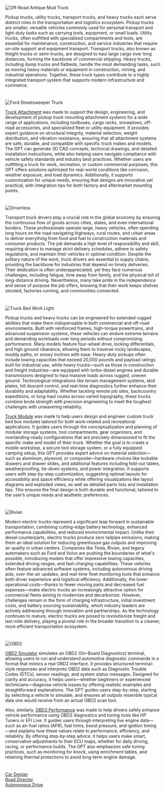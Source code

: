 ![Off-Road Antique Mud Truck](https://github.com/user-attachments/assets/b9b34492-52f0-49b1-8c36-340be10d0ee8)

Pickup trucks, utility trucks, transport trucks, and heavy trucks each serve distinct roles in the transportation and logistics ecosystem. Pickup trucks are smaller, versatile vehicles commonly used for personal transport and light-duty tasks such as carrying tools, equipment, or small loads. Utility trucks, often outfitted with specialized compartments and tools, are essential for maintenance, construction, and service industries that require on-site support and equipment transport. Transport trucks, also known as freight trucks or semi-trucks, are designed to haul large cargo over long distances, forming the backbone of commercial shipping. Heavy trucks, including dump trucks and flatbeds, handle the most demanding tasks, such as moving heavy materials or equipment in construction, mining, and industrial operations. Together, these truck types contribute to a highly integrated transport system that supports modern infrastructure and commerce.

#

![Ford Streetsweeper Truck](https://github.com/user-attachments/assets/736cf4ad-49d3-4ff3-9c79-e6035d390f9b)

[Truck Attachment](https://chatgpt.com/g/g-6794481f88b48191952e280cf1e78598-truck-attachment) was made to support the design, engineering, and development of pickup truck mounting attachment systems for a wide range of applications, including toolboxes, cargo racks, snowplows, off-road accessories, and specialized fleet or utility equipment. It provides expert guidance on structural integrity, material selection, weight distribution, and vibration resistance, ensuring that all attachment systems are safe, durable, and compatible with specific truck makes and models. The GPT can generate 3D CAD concepts, technical drawings, and detailed installation instructions, while also helping users navigate compliance with vehicle safety standards and industry best practices. Whether users are outfitting a truck for work, recreation, or custom commercial purposes, this GPT offers solutions optimized for real-world conditions like corrosion, weather exposure, and load dynamics. Additionally, it supports customization for unique needs, ensuring that designs are innovative yet practical, with integration tips for both factory and aftermarket mounting points.

#

![Driverless](https://github.com/user-attachments/assets/e0a39461-a931-4f7c-a8a9-222c9cfd64f8)

Transport truck drivers play a crucial role in the global economy by ensuring the continuous flow of goods across cities, states, and even international borders. These professionals operate large, heavy vehicles, often spending long hours on the road navigating highways, rural routes, and urban areas to deliver everything from food and fuel to construction materials and consumer products. The job demands a high level of responsibility and skill, requiring drivers to manage strict delivery schedules, adhere to safety regulations, and maintain their vehicles in optimal condition. Despite the solitary nature of the work, truck drivers are essential to supply chains, providing the backbone for industries that depend on timely deliveries. Their dedication is often underappreciated, yet they face numerous challenges, including fatigue, time away from family, and the physical toll of long-distance driving. Nevertheless, many take pride in the independence and sense of purpose the job offers, knowing that their work keeps shelves stocked, factories running, and communities connected.

#

![Truck Bed Work Light](https://github.com/user-attachments/assets/8a355cd7-ba01-4e85-bfcc-cd68119bd694)

Pickup trucks and heavy trucks can be engineered for extended rugged abilities that make them indispensable in both commercial and off-road environments. Built with reinforced frames, high-torque powertrains, and advanced suspension systems, these vehicles can endure extreme terrains and demanding workloads over long periods without compromising performance. Many models feature four-wheel drive, locking differentials, and high ground clearance, allowing them to traverse rocky landscapes, muddy paths, or snowy inclines with ease. Heavy-duty pickups often include towing capacities that exceed 20,000 pounds and payload ratings built for industrial use, while heavy trucks—such as those in construction and freight industries—are equipped with turbo-diesel engines and durable transmissions designed to haul massive loads across rugged, uneven ground. Technological integrations like terrain management systems, skid plates, hill descent control, and real-time diagnostics further enhance their durability and adaptability. Whether tackling remote job sites, backcountry expeditions, or long-haul routes across varied topography, these trucks combine brute strength with precision engineering to meet the toughest challenges with unwavering reliability.

[Truck Module](https://chatgpt.com/g/g-6835e658efc88191a60c87ea610f1e9c-truck-module) was made to help users design and engineer custom truck bed box modules tailored for both work-related and recreational applications. It guides users through the conceptualization and planning of modular storage systems, tool compartments, gear organizers, and overlanding-ready configurations that are precisely dimensioned to fit the specific make and model of their truck. Whether the goal is to create a mobile workshop, a secure tool storage system, or a fully equipped camping setup, this GPT provides expert advice on material selection—such as aluminum, plywood, or composite—hardware choices like lockable drawers and drawer slides, and additional features including fold-out tables, weatherproofing, tie-down systems, and power integration. It supports users with step-by-step customization, suggesting optimal layouts for accessibility and space efficiency while offering visualizations like layout diagrams and exploded views, as well as detailed parts lists and installation tips. This ensures the final design is both durable and functional, tailored to the user’s unique needs and aesthetic preferences.

#

![Rivian](https://github.com/user-attachments/assets/921772fb-a2ba-4df3-be7a-5f7f8e173d0d)

Modern electric trucks represent a significant leap forward in sustainable transportation, combining cutting-edge battery technology, enhanced performance capabilities, and reduced environmental impact. Unlike their diesel counterparts, electric trucks produce zero tailpipe emissions, making them an ideal solution for reducing greenhouse gas outputs and improving air quality in urban centers. Companies like Tesla, Rivian, and legacy automakers such as Ford and Volvo are pushing the boundaries of what's possible, introducing models that offer impressive towing capacities, extended driving ranges, and fast-charging capabilities. These vehicles often feature advanced software systems, including autonomous driving aids, over-the-air updates, and real-time fleet monitoring tools that enhance both driver experience and logistical efficiency. Additionally, the lower operational costs—thanks to fewer moving parts and decreased fuel expenses—make electric trucks an increasingly attractive option for commercial fleets aiming to modernize and decarbonize. However, challenges remain in the form of charging infrastructure, initial investment costs, and battery sourcing sustainability, which industry leaders are actively addressing through innovation and partnerships. As the technology continues to mature, electric trucks are poised to revolutionize freight and last-mile delivery, playing a pivotal role in the broader transition to a cleaner, more efficient transportation ecosystem.

#

![OBD2](https://github.com/user-attachments/assets/d057240d-e1f7-454e-8cd1-a2cb10d0098e)

[OBD2 Simulator](https://chatgpt.com/g/g-hm9vqprZa-obd2-simulator) simulates an OBD2 (On-Board Diagnostics) terminal, allowing users to run and understand automotive diagnostic commands in a format that mimics a real OBD2 interface. It provides structured terminal-style responses and interprets OBD2 data such as Diagnostic Trouble Codes (DTCs), sensor readings, and system status messages. Designed for clarity and accuracy, it helps users—whether beginners or experienced technicians—diagnose vehicle issues by offering realistic examples and straightforward explanations. The GPT guides users step-by-step, starting by selecting a vehicle to simulate, and ensures all outputs resemble typical data one would receive from an actual OBD2 scan tool.

Also, similarly, [OBD2 Performance](https://chatgpt.com/g/g-684648cb9b18819185a1ec372363d65e-obd2-performance) was made to help drivers safely enhance vehicle performance using OBD2 diagnostics and tuning tools like HP Tuners or EFI Live. It guides users through interpreting live engine data—such as air-fuel ratios (AFR), fuel trims, boost pressure, and ignition timing—and explains how these values relate to performance, efficiency, and reliability. By offering step-by-step advice, it helps users make smart, conservative adjustments to their ECU maps, whether for daily driving, racing, or performance builds. The GPT also emphasizes safe tuning practices, such as monitoring for knock, using enrichment tables, and retaining thermal protections to avoid long-term engine damage.

#

[Car Design](https://chatgpt.com/g/g-EPHgYBaHt-car-design)
<br>
[Road Director](https://chatgpt.com/g/g-edHM2V603-road-director)
<br>
[Autonomous Drive](https://chatgpt.com/g/g-6793267163c0819186814bb34724ccff-autonomous-drive)
